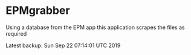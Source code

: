 # EPMgrabber
Using a database from the EPM app this application scrapes the files as required


Latest backup: Sun Sep 22 07:14:01 UTC 2019
